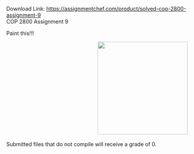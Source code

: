 Download Link: https://assignmentchef.com/product/solved-cop-2800-assignment-9
<br>
COP 2800  Assignment 9

Paint this!!!




<img decoding="async" alt="" width="237" height="246" data-recalc-dims="1" data-src="https://i0.wp.com/www.ankitcodinghub.com/wp-content/uploads/2018/01/pain.png?resize=237%2C246&amp;ssl=1" class="alignnone size-full wp-image-8979 lazyload" src="data:image/gif;base64,R0lGODlhAQABAAAAACH5BAEKAAEALAAAAAABAAEAAAICTAEAOw==">

 <noscript>

  <img decoding="async" class="alignnone size-full wp-image-8979" src="https://i0.wp.com/www.ankitcodinghub.com/wp-content/uploads/2018/01/pain.png?resize=237%2C246&amp;ssl=1" alt="" width="237" height="246" data-recalc-dims="1">

 </noscript>

Submitted files that do not compile will receive a grade of 0.


